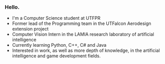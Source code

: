 ### Hello.

- I'm a Computer Science student at UTFPR
- Former lead of the Programming team in the UTFalcon Aerodesign extension project
- Computer Vision Intern in the LAMIA research laboratory of artificial intelligence
- Currently learning Python, C++, C# and Java
- Interested in work, as well as more depth of knowledge, in the artificial intelligence and game development fields.

